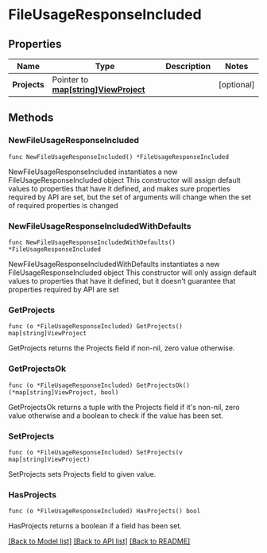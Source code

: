 # FileUsageResponseIncluded

## Properties

Name | Type | Description | Notes
------------ | ------------- | ------------- | -------------
**Projects** | Pointer to [**map[string]ViewProject**](ViewProject.md) |  | [optional] 

## Methods

### NewFileUsageResponseIncluded

`func NewFileUsageResponseIncluded() *FileUsageResponseIncluded`

NewFileUsageResponseIncluded instantiates a new FileUsageResponseIncluded object
This constructor will assign default values to properties that have it defined,
and makes sure properties required by API are set, but the set of arguments
will change when the set of required properties is changed

### NewFileUsageResponseIncludedWithDefaults

`func NewFileUsageResponseIncludedWithDefaults() *FileUsageResponseIncluded`

NewFileUsageResponseIncludedWithDefaults instantiates a new FileUsageResponseIncluded object
This constructor will only assign default values to properties that have it defined,
but it doesn't guarantee that properties required by API are set

### GetProjects

`func (o *FileUsageResponseIncluded) GetProjects() map[string]ViewProject`

GetProjects returns the Projects field if non-nil, zero value otherwise.

### GetProjectsOk

`func (o *FileUsageResponseIncluded) GetProjectsOk() (*map[string]ViewProject, bool)`

GetProjectsOk returns a tuple with the Projects field if it's non-nil, zero value otherwise
and a boolean to check if the value has been set.

### SetProjects

`func (o *FileUsageResponseIncluded) SetProjects(v map[string]ViewProject)`

SetProjects sets Projects field to given value.

### HasProjects

`func (o *FileUsageResponseIncluded) HasProjects() bool`

HasProjects returns a boolean if a field has been set.


[[Back to Model list]](../README.md#documentation-for-models) [[Back to API list]](../README.md#documentation-for-api-endpoints) [[Back to README]](../README.md)


